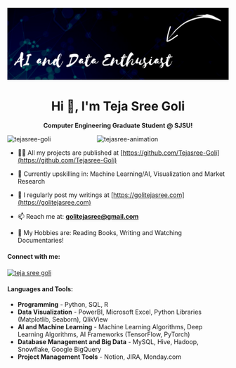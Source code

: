 ![logo](https://github.com/Tejasree-Goli/Personal_Projects/blob/main/GitHub%20Portfolio/AI%20and%20Data%20Enthusiast.png)
<h1 align="center">Hi 👋, I'm Teja Sree Goli</h1>
<p align="center"> <b>Computer Engineering Graduate Student @ SJSU!</b> </p>

<img src="https://digitalcreativemind.com/wp-content/uploads/2021/06/Analytics_amp_Data_Science.gif" alt="tejasree-animation" width="300" align="right" /> </p>
<p align="left"> <img src="https://komarev.com/ghpvc/?username=tejasree-goli&label=Profile%20views&color=0e75b6&style=flat" alt="tejasree-goli"/> </p>

- 👨‍💻 All my projects are published at [https://github.com/Tejasree-Goli](https://github.com/Tejasree-Goli)

- 🌱 Currently upskilling in: Machine Learning/AI, Visualization and Market Research

- 📝 I regularly post my writings at [https://golitejasree.com](https://golitejasree.com)

- 📫 Reach me at: **golitejasree@gmail.com**

- 🧠 My Hobbies are: Reading Books, Writing and Watching Documentaries!

<h4 align="left">Connect with me:</h4>
<p align="left">
<a href="https://linkedin.com/in/teja sree goli" target="blank"><img align="center" src="https://raw.githubusercontent.com/rahuldkjain/github-profile-readme-generator/master/src/images/icons/Social/linked-in-alt.svg" alt="teja sree goli" height="20" width="20" /></a>
</p>

<h4 align="left">Languages and Tools:</h4>
<ul>
  <li><b>Programming</b> - Python, SQL, R
  <li><b>Data Visualization</b> - PowerBI, Microsoft Excel, Python Libraries (Matplotlib, Seaborn), QlikView</li>
  <li><b>AI and Machine Learning</b> - Machine Learning Algorithms, Deep Learning Algorithms, AI Frameworks (TensorFlow, PyTorch)</li>
  <li><b>Database Management and Big Data</b> - MySQL, Hive, Hadoop, Snowflake, Google BigQuery</li>
  <li><b>Project Management Tools</b> - Notion, JIRA, Monday.com</li>
</ul>
